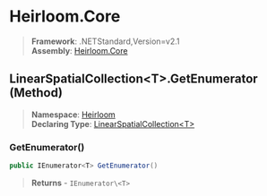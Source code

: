 # Heirloom.Core

> **Framework**: .NETStandard,Version=v2.1  
> **Assembly**: [Heirloom.Core][0]

## LinearSpatialCollection\<T>.GetEnumerator (Method)

> **Namespace**: [Heirloom][0]  
> **Declaring Type**: [LinearSpatialCollection\<T>][1]

### GetEnumerator()

```cs
public IEnumerator<T> GetEnumerator()
```

> **Returns** - `IEnumerator\<T>`

[0]: ../../../Heirloom.Core.md
[1]: ../LinearSpatialCollection[T].md
